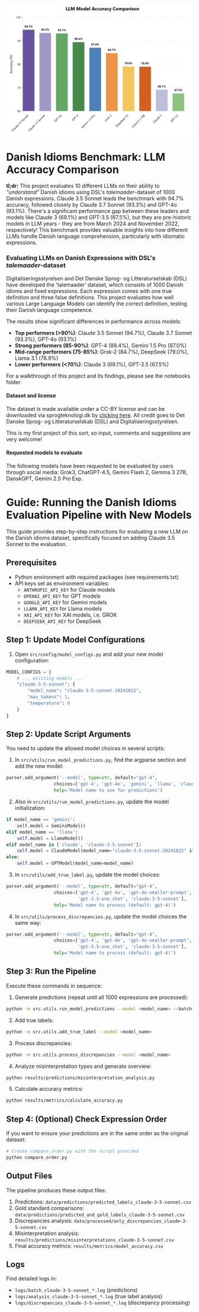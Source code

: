 ![accuracy_LLMs_talemaader-dataset](results/figures/LLM_model_accuracy_comparison.png)

# Danish Idioms Benchmark: LLM Accuracy Comparison

**tl;dr:** This project evaluates 10 different LLMs on their ability to *"understand"* Danish idioms using DSL's *talemaader*-dataset of 1000 Danish expressions. Claude 3.5 Sonnet leads the benchmark with 94.7% accuracy, followed closely by Claude 3.7 Sonnet (93.3%) and GPT-4o (93.1%). There's a significant performance gap between these leaders and models like Claude 3 (69.1%) and GPT-3.5 (67.5%), but they are pre-historic models in LLM years - they are from March 2024 and November 2022, respectively! This benchmark provides valuable insights into how different LLMs handle Danish language comprehension, particularly with idiomatic expressions.

### Evaluating LLMs on Danish Expressions with DSL's *talemaader*-dataset
Digitaliseringsstyrelsen and Det Danske Sprog- og Litteraturselskab (DSL) have developed the 'talemaader' dataset, which consists of 1000 Danish idioms and fixed expressions. Each expression comes with one true definition and three false definitions. This project evaluates how well various Large Language Models can identify the correct definition, testing their Danish language competence.

The results show significant differences in performance across models:
- **Top performers (>90%)**: Claude 3.5 Sonnet (94.7%), Claude 3.7 Sonnet (93.3%), GPT-4o (93.1%)
- **Strong performers (85-90%)**: GPT-4 (89.4%), Gemini 1.5 Pro (87.0%)
- **Mid-range performers (75-85%)**: Grok-2 (84.7%), DeepSeek (79.0%), Llama 3.1 (78.9%)
- **Lower performers (<70%)**: Claude 3 (69.1%), GPT-3.5 (67.5%)

For a walkthrough of this project and its findings, please see the notebooks folder.

#### Dataset and license
The dataset is made available under a CC-BY license and can be downloaded via sprogteknologi.dk by [clicking here](https://sprogteknologi.dk/dataset/1000-talemader-evalueringsdatasaet). All credit goes to Det Danske Sprog- og Litteraturselskab (DSL) and Digitaliseringsstyrelsen.

This is my first project of this sort, so input, comments and suggestions are very welcome! 

#### Requested models to evaluate
The following models have been requested to be evaluated by users through social media: Grok3, ChatGPT-4.5, Gemini Flash 2, Gemma 3 27B, DanskGPT, Gemini 2.5 Pro Exp. 


# Guide: Running the Danish Idioms Evaluation Pipeline with New Models

This guide provides step-by-step instructions for evaluating a new LLM on the Danish idioms dataset, specifically focused on adding Claude 3.5 Sonnet to the evaluation.

## Prerequisites

- Python environment with required packages (see requirements.txt)
- API keys set as environment variables:
  - `ANTHROPIC_API_KEY` for Claude models
  - `OPENAI_API_KEY` for GPT models
  - `GOOGLE_API_KEY` for Gemini models
  - `LLAMA_API_KEY` for Llama models
  - `XAI_API_KEY` for XAI models, i.e. GROK
  - `DEEPSEEK_API_KEY` for DeepSeek

## Step 1: Update Model Configurations

1. Open `src/config/model_configs.py` and add your new model configuration:

```python
MODEL_CONFIGS = {
    # ... existing models ...
    "claude-3-5-sonnet": {
        "model_name": "claude-3-5-sonnet-20241022",
        "max_tokens": 1,
        "temperature": 0
    }
}
```

## Step 2: Update Script Arguments

You need to update the allowed model choices in several scripts:

1. In `src/utils/run_model_predictions.py`, find the argparse section and add the new model:

```python
parser.add_argument('--model', type=str, default="gpt-4", 
                  choices=['gpt-4', 'gpt-4o', 'gemini', 'llama', 'claude', 'claude-3-5-sonnet'],
                  help='Model name to use for predictions')
```

2. Also in `src/utils/run_model_predictions.py`, update the model initialization:

```python
if model_name == 'gemini':
    self.model = GeminiModel()
elif model_name == 'llama':
    self.model = LlamaModel()
elif model_name in ['claude', 'claude-3-5-sonnet']:
    self.model = ClaudeModel(model_name="claude-3-5-sonnet-20241022" if model_name == 'claude-3-5-sonnet' else "claude-3-sonnet-20240229")
else:
    self.model = GPTModel(model_name=model_name)
```

3. In `src/utils/add_true_label.py`, update the model choices:

```python
parser.add_argument('--model', type=str, default="gpt-4", 
                  choices=['gpt-4', 'gpt-4o', 'gpt-4o-smaller-prompt', 'gemini', 'llama', 'claude', 
                           'gpt-3.5-one_shot', 'claude-3-5-sonnet'],
                  help='Model name to process (default: gpt-4)')
```

4. In `src/utils/process_discrepancies.py`, update the model choices the same way:

```python
parser.add_argument('--model', type=str, default="gpt-4", 
                  choices=['gpt-4', 'gpt-4o', 'gpt-4o-smaller-prompt', 'gemini', 'llama', 'claude', 
                           'gpt-3.5-one_shot', 'claude-3-5-sonnet'],
                  help='Model name to process (default: gpt-4)')
```

## Step 3: Run the Pipeline

Execute these commands in sequence:

1. Generate predictions (repeat until all 1000 expressions are processed):
```bash
python -m src.utils.run_model_predictions --model <model_name> --batch-size <5>
```

2. Add true labels:
```bash
python -m src.utils.add_true_label --model <model_name>
```

3. Process discrepancies:
```bash
python -m src.utils.process_discrepancies --model <model_name>
```

4. Analyze misinterpretation types and generate overview:
```bash
python results/predictions/misinterpretation_analysis.py
```

5. Calculate accuracy metrics:
```bash
python results/metrics/calculate_accuracy.py
```

## Step 4: (Optional) Check Expression Order

If you want to ensure your predictions are in the same order as the original dataset:

```python
# Create compare_order.py with the script provided
python compare_order.py
```

## Output Files

The pipeline produces these output files:

1. Predictions: `data/predictions/predicted_labels_claude-3-5-sonnet.csv`
2. Gold standard comparisons: `data/predictions/predicted_and_gold_labels_claude-3-5-sonnet.csv`
3. Discrepancies analysis: `data/processed/only_discrepancies_claude-3-5-sonnet.csv`
4. Misinterpretation analysis: `results/predictions/misinterpretations_claude-3-5-sonnet.csv`
5. Final accuracy metrics: `results/metrics/model_accuracy.csv`

## Logs

Find detailed logs in:
- `logs/batch_claude-3-5-sonnet_*.log` (predictions)
- `logs/analysis_claude-3-5-sonnet_*.log` (true label analysis)
- `logs/discrepancies_claude-3-5-sonnet_*.log` (discrepancy processing)
